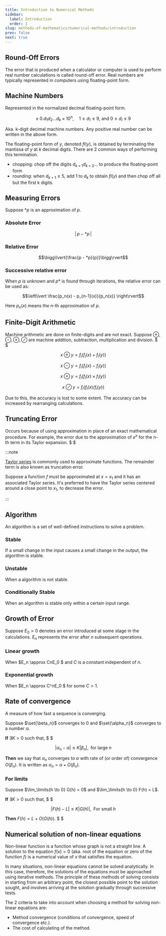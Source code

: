 ```yaml
---
title: Introduction to Numerical Methods
sidebar:
  label: Introduction
  order: 1
slug: methods-of-mathematics/numerical-methods/introduction
prev: false
next: true
---
```


## Round-Off Errors

The error that is produced when a calculator or computer is used to perform real
number calculations is called round-off error. Real numbers are typically
represented in computers using floating-point form.

## Machine Numbers

Represented in the normalized decimal floating-point form.

```math
\pm\;0.d_{1}d_{2}\ldots d_{k}\times 10^{n},\quad 1\leq d_{1}\leq 9,\ \text{and}\ 0 \leq d_{i}\leq 9
```

Aka. k-digit decimal machine numbers. Any positive real number can be written in
the above form.

The floating-point form of $y$, denoted $fl(y)$, is obtained by terminating the
mantissa of $y$ at $k$ decimal digits. There are 2 common ways of performing
this termination.

- chopping: chop off the digits $d_{k+1}d_{k+2} \dots$ to produce the
  floating-point form
- rounding: when $d_{k+1} ≥ 5$, add $1$ to $d_k$ to obtain $fl(y)$ and then chop
  off all but the first k digits.

## Measuring Errors

Suppose $*p$ is an approximation of $p$.

### Absolute Error

```math
\lvert\, p - *p\,\rvert
```

### Relative Error

```math
\bigg\lvert{\frac{p - *p}{p}}\bigg\rvert
```

### Successive relative error

When $p$ is unknown and $p*$ is found through iterations, the relative error can
be used as:

```math
\left\lvert \frac{p_n(x) - p_{n-1}(x)}{p_n(x)} \right\rvert
```

Here $p_n(x)$ means the $n$-th approximation of $p$.

## Finite-Digit Arithmetic

Machine arithmetic are done on finite-digits and are not exact. Suppose
$\oplus, \ominus, \otimes, \oslash$ are machine addition, subtraction,
multiplication and division. $ $

```math
x \oplus y = f_l(f_l(x) + f_l(y))
```

```math
x \ominus y = f_l(f_l(x) - f_l(y))
```

```math
x \otimes y = f_l(f_l(x) \times f_l(y))
```

```math
x \oslash y = f_l(f_l(x)/f_l(y))
```

Due to this, the accuracy is lost to some extent. The accuracy can be increased
by rearranging calculations.

## Truncating Error

Occurs because of using approximation in place of an exact mathematical
procedure. For example, the error due to the approximation of $e^x$ for the n-th
term in its Taylor expansion. $ $

:::note

[Taylor series](https://s1.sahithyan.dev/mathematics/real-analysis/taylor-theorem/)
is commonly used to approximate functions. The remainder term is also known as
truncation error.

Suppose a function $f$ must be approximated at $x=x_1$ and it has an associated
Taylor series. It's preferred to have the Taylor series centered around a close
point to $x_1$, to decrease the error.

:::

## Algorithm

An algorithm is a set of well-defined instructions to solve a problem.

### Stable

If a small change in the input causes a small change in the output, the
algorithm is stable.

### Unstable

When a algorithm is not stable.

### Conditionally Stable

When an algorithm is stable only within a certain input range.

## Growth of Error

Suppose $E_0 \gt 0$ denotes an error introduced at some stage in the
calculations. $E_n$ represents the error after $n$ subsequent operations.

### Linear growth

When $E_n \approx CnE_0 $ and $C$ is a constant independent of $n$.

### Exponential growth

When $E_n \approx C^nE_0 $ for some $C \gt 1$.

## Rate of convergence

A measure of how fast a sequence is converging.

Suppose $\set{\beta_n}$ converges to $0$ and $\set{\alpha_n}$ converges to a
number $\alpha$.

**If** $\exists K \gt 0$ such that, $ $

```math
\lvert \alpha_n - \alpha \rvert \le K\lvert \beta_n \rvert,\;\;\text{for large}\;n
```

**Then** we say that ${\alpha_n}$ converges to $\alpha$ with rate of (or order
of) convergence $O(\beta_n)$. It is written as $\alpha_n = \alpha + O(\beta_n)$.

### For limits

Suppose $\lim_\limits{h \to 0} G(h) = 0$ and $\lim_\limits{h \to 0} F(h) = L$.

**If** $\exists K \gt 0$ such that, $ $

```math
\lvert F(h) - L \rvert \le K \lvert G(h) \rvert,\;\;\text{For small}\;h
```

**Then** $F(h) = L + O(G(h))$. $ $

## Numerical solution of non-linear equations

Non-linear function is a function whose graph is not a straight line. A solution
to the equation $f(x) = 0$ (aka. root of the equation or zero of the function
$f$) is a numerical value of $x$ that satisfies the equation.

In many situations, non-linear equations cannot be solved analytically. In this
case, therefore, the solutions of the equations must be approached using
iterative methods. The principle of these methods of solving consists in
starting from an arbitrary point, the closest possible point to the solution
sought, and involves arriving at the solution gradually through successive
tests.

The 2 criteria to take into account when choosing a method for solving
non-linear equations are:

- Method convergence (conditions of convergence, speed of convergence etc.).
- The cost of calculating of the method.
